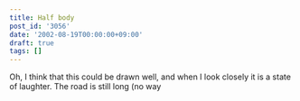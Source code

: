 ```yaml
---
title: Half body
post_id: '3056'
date: '2002-08-19T00:00:00+09:00'
draft: true
tags: []
---
```


Oh, I think that this could be drawn well, and when I look closely it is a state of laughter. The road is still long (no way
